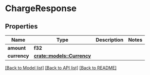 # ChargeResponse

## Properties

Name | Type | Description | Notes
------------ | ------------- | ------------- | -------------
**amount** | **f32** |  | 
**currency** | [**crate::models::Currency**](Currency.md) |  | 

[[Back to Model list]](../README.md#documentation-for-models) [[Back to API list]](../README.md#documentation-for-api-endpoints) [[Back to README]](../README.md)


